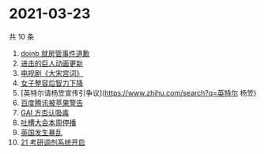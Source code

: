 # 2021-03-23

共 10 条

<!-- BEGIN ZHIHUSEARCH -->
<!-- 最后更新时间 Tue Mar 23 2021 00:12:23 GMT+0800 (China Standard Time) -->
1. [doinb 就房管事件道歉](https://www.zhihu.com/search?q=doinb)
1. [进击的巨人动画更新](https://www.zhihu.com/search?q=进击的巨人)
1. [电视剧《大宋宫词》](https://www.zhihu.com/search?q=大宋宫词)
1. [女子整容后智力下降](https://www.zhihu.com/search?q=整容)
1. [英特尔请杨笠宣传引争议](https://www.zhihu.com/search?q=英特尔 杨笠)
1. [百度腾讯被苹果警告](https://www.zhihu.com/search?q=苹果)
1. [GAI 方否认吸毒](https://www.zhihu.com/search?q=GAI)
1. [吐槽大会本周停播](https://www.zhihu.com/search?q=吐槽大会停播)
1. [英国发生暴乱](https://www.zhihu.com/search?q=英国暴乱)
1. [21 考研调剂系统开启](https://www.zhihu.com/search?q=考研调剂)
<!-- END ZHIHUSEARCH -->
